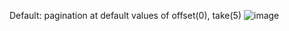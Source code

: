 Default: pagination at default values of offset(0), take(5)
![image](https://user-images.githubusercontent.com/52366079/182745013-09cbc4a2-9a72-477f-aae5-d28dc4795646.png)

